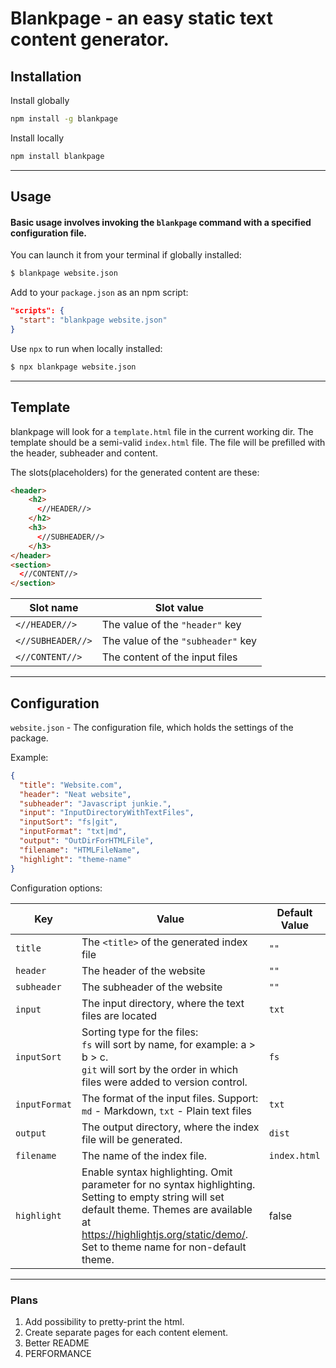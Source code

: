 # Blankpage - an easy static text content generator.

## Installation

Install globally

```bash
npm install -g blankpage
```

Install locally

```bash
npm install blankpage
```

---

## Usage

#### Basic usage involves invoking the `blankpage` command with a specified configuration file.

You can launch it from your terminal if globally installed:

```bash
$ blankpage website.json
```

Add to your `package.json` as an npm script:

```json
"scripts": {
  "start": "blankpage website.json"
}
```

Use `npx` to run when locally installed:

```bash
$ npx blankpage website.json
```

---

## Template

blankpage will look for a `template.html` file in the current working dir.
The template should be a semi-valid `index.html` file. The file will be prefilled with the header, subheader and content.

The slots(placeholders) for the generated content are these:

```html
<header>
    <h2>
      <//HEADER//>
    </h2>
    <h3>
      <//SUBHEADER//>
    </h3>
</header>
<section>
  <//CONTENT//>
</section>

```

<!-- prettier-ignore-start -->
| Slot name | Slot value |
| --------- | ---------- |
|`<//HEADER//>`| The value of the `"header"` key|
|`<//SUBHEADER//>`| The value of the `"subheader"` key|
|`<//CONTENT//>`| The content of the input files
<!-- prettier-ignore-end -->

---

## Configuration

`website.json` - The configuration file, which holds the settings of the package.

Example:

```json
{
  "title": "Website.com",
  "header": "Neat website",
  "subheader": "Javascript junkie.",
  "input": "InputDirectoryWithTextFiles",
  "inputSort": "fs|git",
  "inputFormat": "txt|md",
  "output": "OutDirForHTMLFile",
  "filename": "HTMLFileName",
  "highlight": "theme-name"
}
```

Configuration options:

<!-- prettier-ignore-start -->
| Key | Value | Default Value |
| ----------- | --------------------- | ------------- |
| `title`| The `<title>` of the generated index file | `""` |
| `header`| The header of the website | `""` |
| `subheader` | The subheader of the website | `""` |
| `input`     | The input directory, where the text files are located | `txt`|
| `inputSort` | Sorting type for the files:<br> `fs` will sort by name, for example: a > b > c.<br>`git` will sort by the order in which files were added to version control. | `fs` |
| `inputFormat` | The format of the input files. Support: `md` - Markdown, `txt` - Plain text files| `txt` |
| `output`    | The output directory, where the index file will be generated. | `dist` |
| `filename`  | The name of the index file. | `index.html` |
| `highlight` | Enable syntax highlighting. Omit parameter for no syntax highlighting. Setting to empty string will set default theme. Themes are available at https://highlightjs.org/static/demo/.  Set to theme name for non-default theme. | false |
<!-- prettier-ignore-end -->

---

### Plans

1. Add possibility to pretty-print the html.
2. Create separate pages for each content element.
3. Better README
4. PERFORMANCE
